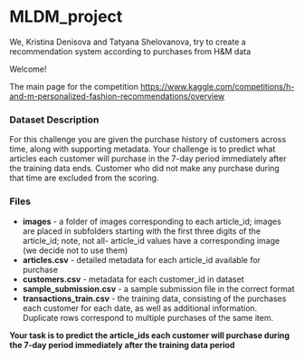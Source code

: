 # MLDM_project

We, Kristina Denisova and Tatyana Shelovanova, try to create a recommendation system according to purchases from H&M data

Welcome!

The main page for the competition https://www.kaggle.com/competitions/h-and-m-personalized-fashion-recommendations/overview

### Dataset Description
For this challenge you are given the purchase history of customers across time, along with supporting metadata. Your challenge is to predict what articles each customer will purchase in the 7-day period immediately after the training data ends. Customer who did not make any purchase during that time are excluded from the scoring.

### Files

- **images** - a folder of images corresponding to each article_id; images are placed in subfolders starting with the first three digits of the article_id; note, not all- article_id values have a corresponding image (we decide not to use them)
- **articles.csv** - detailed metadata for each article_id available for purchase
- **customers.csv** - metadata for each customer_id in dataset
- **sample_submission.csv** - a sample submission file in the correct format
- **transactions_train.csv** - the training data, consisting of the purchases each customer for each date, as well as additional information. Duplicate rows correspond to multiple purchases of the same item. 

**Your task is to predict the article_ids each customer will purchase during the 7-day period immediately after the training data period**
